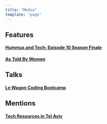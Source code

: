 ```yaml
---
title: "Media"
template: "page"
---
```


## Features 

#### [Hummus and Tech: Episode 10 Season Finale](https://podcasts.apple.com/us/podcast/episode-10-season-finale-eden-software-engineer-lemonade/id1457747094?i=1000450779906)

#### [As Told By Women](https://astoldbywomen.com/eden-adler-let-your-curiosity-lead-you/)


## Talks

#### [Le Wagon Coding Bootcamp](https://www.meetup.com/Le-Wagon-TLV-Coding-Bootcamp/events/261974682/)


## Mentions

#### [Tech Resources in Tel Aviv](https://medium.com/olim-in-tech/the-exhaustive-tel-aviv-tech-resource-list-9dee0d30891b)
